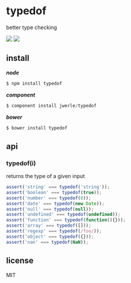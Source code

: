 # typedof

  better type checking

![](https://api.travis-ci.org/jwerle/typedof.png?branch=master)
![](https://ci.testling.com/jwerle/typedof.png)

## install

***node***

```js
$ npm install typedof
```

***component***

```js
$ component install jwerle/typedof
```

***bower***

```js
$ bower install typedof
```

## api

### typedof(i)

returns the type of a given input
   
```js
assert('string' === typedof('string'));
assert('boolean' === typedof(true));
assert('number' === typedof(0));
assert('date' === typedof(new Date));
assert('null' === typedof(null));
assert('undefined' === typedof(undefined));
assert('function' === typedof(function(){}));
assert('array' === typedof([]));
assert('regexp' === typedof(/foo/));
assert('object' === typedof({}));
assert('nan' === typedof(NaN));
```

## license

MIT
